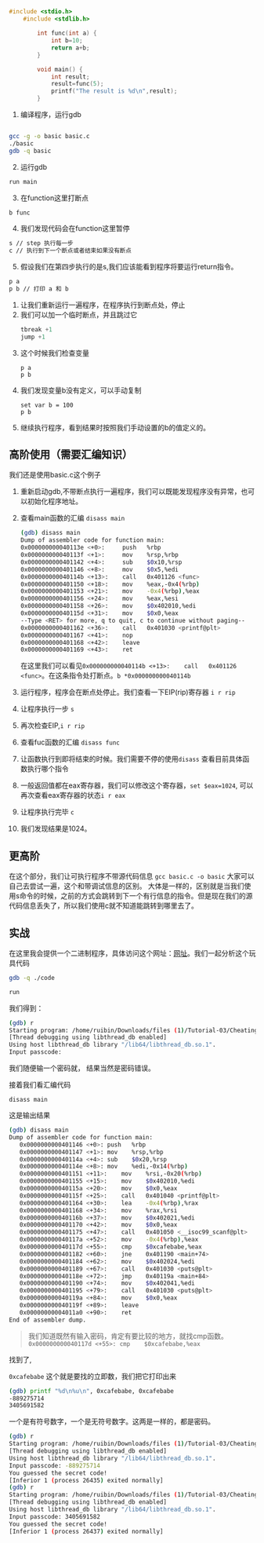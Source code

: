 ## 

```c
#include <stdio.h>
    #include <stdlib.h>

        int func(int a) {
            int b=10;
            return a+b;
        }

        void main() {
            int result;
            result=func(5);
            printf("The result is %d\n",result);
        }
```

1. 编译程序，运行gdb

```bash

gcc -g -o basic basic.c
./basic
gdb -q basic
```

2. 运行gdb

```bash
run main
```

3. 在function这里打断点

```bash
b func
```

4. 我们发现代码会在function这里暂停

```bash
s // step 执行每一步
c // 执行到下一个断点或者结束如果没有断点
```

5. 假设我们在第四步执行的是s,我们应该能看到程序将要运行return指令。

```bash
p a
p b // 打印 a 和 b 
```



1. 让我们重新运行一遍程序，在程序执行到断点处，停止
2. 我们可以加一个临时断点，并且跳过它
    ```c
    tbreak +1
    jump +1
    ```
3. 这个时候我们检查变量
    ```
    p a 
    p b
    ```
4. 我们发现变量b没有定义，可以手动复制
    ```
    set var b = 100
    p b
    ```
5. 继续执行程序，看到结果时按照我们手动设置的b的值定义的。

## 高阶使用（需要汇编知识）

我们还是使用basic.c这个例子

1. 重新启动gdb,不带断点执行一遍程序，我们可以既能发现程序没有异常，也可以初始化程序地址。
2. 查看main函数的汇编 `disass main`
   ```bash
   (gdb) disass main
   Dump of assembler code for function main:
   0x000000000040113e <+0>:     push   %rbp
   0x000000000040113f <+1>:     mov    %rsp,%rbp
   0x0000000000401142 <+4>:     sub    $0x10,%rsp
   0x0000000000401146 <+8>:     mov    $0x5,%edi
   0x000000000040114b <+13>:    call   0x401126 <func>
   0x0000000000401150 <+18>:    mov    %eax,-0x4(%rbp)
   0x0000000000401153 <+21>:    mov    -0x4(%rbp),%eax
   0x0000000000401156 <+24>:    mov    %eax,%esi
   0x0000000000401158 <+26>:    mov    $0x402010,%edi
   0x000000000040115d <+31>:    mov    $0x0,%eax
   --Type <RET> for more, q to quit, c to continue without paging--
   0x0000000000401162 <+36>:    call   0x401030 <printf@plt>
   0x0000000000401167 <+41>:    nop
   0x0000000000401168 <+42>:    leave
   0x0000000000401169 <+43>:    ret
   ```
   
   在这里我们可以看见`0x000000000040114b <+13>:    call   0x401126 <func>`。在这条指令处打断点。`b *0x000000000040114b `
3. 运行程序，程序会在断点处停止。我们查看一下EIP(rip)寄存器 `i r rip`
4. 让程序执行一步 `s`
5. 再次检查EIP,`i r rip`
6. 查看fuc函数的汇编 `disass func`
7. 让函数执行到即将结束的时候。我们需要不停的使用`disass` 查看目前具体函数执行哪个指令
8. 一般返回值都在eax寄存器，我们可以修改这个寄存器，`set $eax=1024`, 可以再次查看eax寄存器的状态`i r eax`
9. 让程序执行完毕 `c`
10. 我们发现结果是1024。

## 更高阶

在这个部分，我们让可执行程序不带源代码信息 `gcc basic.c -o basic`
大家可以自己去尝试一遍，这个和带调试信息的区别。 大体是一样的，区别就是当我们使用s命令的时候，之前的方式会跳转到下一个有行信息的指令。但是现在我们的源代码信息丢失了，所以我们使用c就不知道能跳转到哪里去了。

## 实战

在这里我会提供一个二进制程序，具体访问这个网址：[网址](https://1drv.ms/u/s!AtjGRmN0hGM-ecokQwv2iAgr-Rw?e=r4LNdl)。我们一起分析这个玩具代码

```bash
gdb -q ./code
```

```bash
run
```

我们得到：

```bash
(gdb) r
Starting program: /home/ruibin/Downloads/files (1)/Tutorial-03/Cheating/3.4/code 
[Thread debugging using libthread_db enabled]
Using host libthread_db library "/lib64/libthread_db.so.1".
Input passcode: 
```
我们随便输一个密码就， 结果当然是密码错误。

接着我们看汇编代码

```
disass main
```

这是输出结果

```bash
(gdb) disass main
Dump of assembler code for function main:
   0x0000000000401146 <+0>:	push   %rbp
   0x0000000000401147 <+1>:	mov    %rsp,%rbp
   0x000000000040114a <+4>:	sub    $0x20,%rsp
   0x000000000040114e <+8>:	mov    %edi,-0x14(%rbp)
   0x0000000000401151 <+11>:	mov    %rsi,-0x20(%rbp)
   0x0000000000401155 <+15>:	mov    $0x402010,%edi
   0x000000000040115a <+20>:	mov    $0x0,%eax
   0x000000000040115f <+25>:	call   0x401040 <printf@plt>
   0x0000000000401164 <+30>:	lea    -0x4(%rbp),%rax
   0x0000000000401168 <+34>:	mov    %rax,%rsi
   0x000000000040116b <+37>:	mov    $0x402021,%edi
   0x0000000000401170 <+42>:	mov    $0x0,%eax
   0x0000000000401175 <+47>:	call   0x401050 <__isoc99_scanf@plt>
   0x000000000040117a <+52>:	mov    -0x4(%rbp),%eax
   0x000000000040117d <+55>:	cmp    $0xcafebabe,%eax
   0x0000000000401182 <+60>:	jne    0x401190 <main+74>
   0x0000000000401184 <+62>:	mov    $0x402024,%edi
   0x0000000000401189 <+67>:	call   0x401030 <puts@plt>
   0x000000000040118e <+72>:	jmp    0x40119a <main+84>
   0x0000000000401190 <+74>:	mov    $0x402041,%edi
   0x0000000000401195 <+79>:	call   0x401030 <puts@plt>
   0x000000000040119a <+84>:	mov    $0x0,%eax
   0x000000000040119f <+89>:	leave
   0x00000000004011a0 <+90>:	ret
End of assembler dump.
```

> 我们知道既然有输入密码，肯定有要比较的地方，就找cmp函数。
> `   0x000000000040117d <+55>:	cmp    $0xcafebabe,%eax`

找到了, 

`0xcafebabe` 这个就是要找的立即数，我们把它打印出来

```bash
(gdb) printf "%d\n%u\n", 0xcafebabe, 0xcafebabe
-889275714
3405691582
```
一个是有符号数字，一个是无符号数字。这两是一样的，都是密码。

```bash
(gdb) r 
Starting program: /home/ruibin/Downloads/files (1)/Tutorial-03/Cheating/3.4/code 
[Thread debugging using libthread_db enabled]
Using host libthread_db library "/lib64/libthread_db.so.1".
Input passcode: -889275714
You guessed the secret code!
[Inferior 1 (process 26435) exited normally]
(gdb) r 
Starting program: /home/ruibin/Downloads/files (1)/Tutorial-03/Cheating/3.4/code 
[Thread debugging using libthread_db enabled]
Using host libthread_db library "/lib64/libthread_db.so.1".
Input passcode: 3405691582
You guessed the secret code!
[Inferior 1 (process 26437) exited normally]
```


